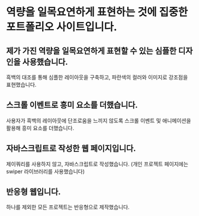 # 역량을 일목요연하게 표현하는 것에 집중한 포트폴리오 사이트입니다.


## 제가 가진 역량을 일목요연하게 표현할 수 있는 심플한 디자인을 사용했습니다.<br>
흑백의 대조를 통해 심플한 레이아웃을 구축하고, 파란색의 컬러와 이미지로 강조점을 표현했습니다.



## 스크롤 이벤트로 흥미 요소를 더했습니다.<br>
사용자가 흑백의 레이아웃에 단조로움을 느끼지 않도록 스크롤 이벤트 및 애니메이션을 활용해 흥미 요소를 더했습니다.



## 자바스크립트로 작성한 웹 페이지입니다.<br>
제이쿼리를 사용하지 않고, 자바스크립트로 작성했습니다.
(개인 프로젝트 페이지에는 swiper 라이브러리를 사용했습니다)



## 반응형 웹입니다.<br>
하나를 제외한 모든 프로젝트는 반응형으로 제작했습니다.
